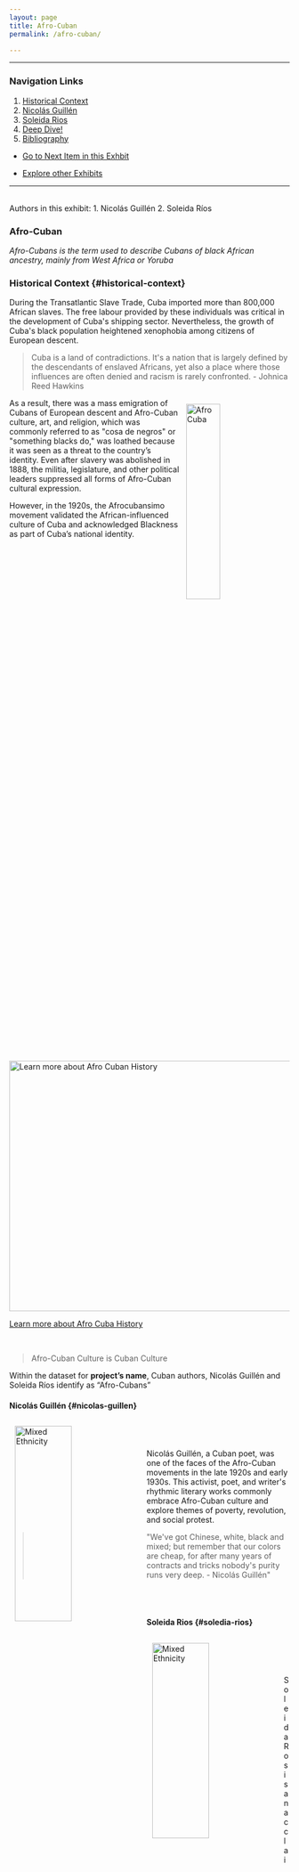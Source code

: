 ```yaml
---
layout: page
title: Afro-Cuban
permalink: /afro-cuban/

---
```


<style>
div {
  text-align: justify;
  text-justify: inter-word;
}

</style>

----------------------------------------------
### Navigation Links

1. [Historical Context](#historical-context)
2. [ Nicolás Guillén](#nicolas-guillen)
3. [Soleida Rios](#soledia-rios)
4. [Deep Dive!](#deep-dive) <br/>
5. [Bibliography](#bibliography)

* [Go to Next Item in this Exhbit](/mhea_DH/mixed)

* [Explore other Exhibits](/mhea_DH/exhbits) 

--------------------------------------------------
<br/>
Authors in this exhibit:
1.  Nicolás Guillén
2. Soleida Ríos


### Afro-Cuban

*Afro-Cubans is the term used to describe Cubans of black African ancestry, mainly from West Africa or Yoruba*

### Historical Context {#historical-context}

During the Transatlantic Slave Trade, Cuba imported more than 800,000 African slaves. The free labour provided by these individuals was critical in the development of Cuba's shipping sector. Nevertheless, the growth of Cuba's black population heightened xenophobia among citizens of European descent. 

> Cuba is a land of contradictions. It's a nation that is largely defined by the descendants of enslaved Africans, yet also a place where those influences are often denied and racism is rarely confronted. - Johnica Reed Hawkins

<img src="https://www.essence.com/wp-content/uploads/2016/08/image/2016/08/main/afro-cuban-000019586-photog-raul_abreu.jpg " alt="Afro Cuba" align ="right" style="width:35%;height:30%;margin: 10px 10px"  >

As a result, there was a mass emigration of Cubans of European descent and Afro-Cuban culture, art, and religion, which was commonly referred to as "cosa de negros" or "something blacks do," was loathed because it was seen as a threat to the country’s identity. Even after slavery was abolished in 1888, the militia, legislature, and other political leaders suppressed all forms of Afro-Cuban cultural expression.

However, in the 1920s, the Afrocubansimo movement validated the African-influenced culture of Cuba and acknowledged Blackness as part of Cuba’s national identity. 

<a href="https://www.youtube.com/watch?v=6bcXXbbMY5Q">
<img src="https://i.ytimg.com/vi/6bcXXbbMY5Q/maxresdefault.jpg" alt="Learn more about Afro Cuban History" width="750" height="450">
</a>

[Learn more about Afro Cuba History](https://www.youtube.com/watch?v=6bcXXbbMY5Q)

<br/>

> Afro-Cuban Culture is Cuban Culture

Within the dataset for  **project’s name**, Cuban authors, Nicolás Guillén and Soleida Ríos identify as “Afro-Cubans”

#### Nicolás Guillén {#nicolas-guillen}

<img src="https://cubacultblog.files.wordpress.com/2017/12/guillen4.jpg?w=730" alt="Mixed Ethnicity" align ="left" style="width: 45%;height:30%;margin: 10px 10px" ><br /> <br/> <br/>   Nicolás Guillén, a Cuban poet, was one of the faces of the Afro-Cuban movements in the late 1920s and early 1930s. This activist, poet, and writer's rhythmic literary works commonly embrace Afro-Cuban culture and explore themes of poverty, revolution, and social protest.
> "We've got Chinese, white, black and mixed; but remember that our colors are cheap, for after many years of contracts and tricks nobody's purity runs very deep. -  Nicolás Guillén"

<br />
<br />

#### Soleida Rios {#soledia-rios}

<img src="https://i0.wp.com/abecedariaeditoras.com/wp-content/uploads/2021/02/Soleida-Rios-1.jpg?fit=1200%2C1200&ssl=1" alt="Mixed Ethnicity" align ="left" style="width: 45%;height:30%;margin: 10px 10px" > <br /> <br/> <br/> <br/> Soleida Ros is an acclaimed Cuban poet and author whose work draws from the Afro-Cuban tradition. She has devoted more than thirty years to nurturing a robust Archivo de Suenos (Archive of Dreams) with publications such as The Book of Dreams (1999) and Memory of the Dream (2011). 
> "  . . .  to plant a forest of Cuban poetry, a real forest (one tree for every poet, living or dead) that can give us refuge, another way of breathing. -  Soleida Ríos"


<br />
<br />

## Deep Dive! {#deep-dive}

### Nicolás Guillén :Musica de Camara (1979) 
Nicolás Guillén’s publicaiton, _Musica de Camara (Chamber music)_ was originally published by Union of Writers and Artists of Cuba (Havana) in 1979. 

<img src="https://images-na.ssl-images-amazon.com/images/I/91964HOpq5L.jpg" alt="Musica de Camara (Chamber music) by Nicolás Guillén" style="width:40%;height:30%;margin: 10px 10px"  >

In this poetry collection of 80 poems, Guillénis distinguishes his voice from other Caribbean authors through his rhytmic and musical elements, as well as puns, in his love and musical poems, which discuss themes such as gender and sexuality and identity.

<a href="https://www.youtube.com/watch?v=bSITQi8eBx8&t=1034s">
<img src="https://pictures.abebooks.com/isbn/9789561314962-es-300.jpg" alt="#LecturasDomiciliarias: “Poemas de amor y Música de cámara” de Nicolás Guillén
" width="700" height="550">
</a>

[Listen to a reading of Musica de Camara from a later edition book by #LecturasDomiciliarias](https://www.youtube.com/watch?v=bSITQi8eBx8&t=1034s)
**Accessibility issue** : This video is only in Spanish and closed captions are unavailable, which may make it unviewable for some individuals.

<br/>

###  Soleida Ríos: De Pronto Abril (1979)

Soledia Ríos, publication, __De Pronto Abril__ was originally published in 1979 by Ediciones Unión. 
![](https://writing.upenn.edu/epc/authors/rios/images/pronto2.gif)

In this literary piece, Ros explores racial identity, particularly how Cuba's national identity excluded Agrican or Caribbean culture and literary traditions, as well as other obstacles she faced as a woman during a time of cenorhsip by the government.

<a href="https://www.youtube.com/watch?v=QU6fy48QqOQ">
<img src="https://directoriodeafrocubanas.com/wp-content/uploads/2016/01/unnamed-7.jpg" alt="Video: Meeting with the poet Soleida Rios in her house in Havana 2008" width="700" height="500">
</a>

[Learn more about Soleida Rios in an interview with her in her house in Havana 2008](https://www.youtube.com/watch?v=QU6fy48QqOQ)

<br/>

### Bibliography {#bibliography}

Sources Citations 
Elliot, N. [Open Assembly ]. (2014, October 29). Lecture 14: Nicolas Guillen’s Poetry [Video]. YouTube. [https://www.youtube.com/watch?v=T6UyJw6ROHg]( https://www.youtube.com/watch?v=T6UyJw6ROHg)

Freedom Is Mine Official. (2020, April 27). AFRO CUBA: The African Diaspora in CUBA Part 1 [Video]. YouTube. [https://www.youtube.com/watch?v=6bcXXbbMY5Q&t=24s](https://www.youtube.com/watch?v=6bcXXbbMY5Q&t=24s)

Hawkins, J. R. (2020, October 27). Discovering the African Heartbeat in Cuba. Essence. [https://www.essence.com/lifestyle/discovering-afro-cuban-culture/](https://www.essence.com/lifestyle/discovering-afro-cuban-culture/)

Leader, G. (2014, November 24). Isn’t this woman the same as always? Gender, race and Cuban poetry of the eighties in the poetic work of Soleida Ríos. Scielo. Retrieved May 10, 2022, from [https://www.jstor.org/stable/24585219](https://www.jstor.org/stable/24585219)
Poetry Foundation. (n.d.). Nicolás Guillén. Retrieved March 25, 2022, from [https://www.poetryfoundation.org/poets/nicolas-guillen](https://www.poetryfoundation.org/poets/nicolas-guillen)

Springhouse Journal. (n.d.). Soleida Rios  Poetry  Springhouse Journal. [https://springhousejournal.com/Issue5/Rios/](https://springhousejournal.com/Issue5/Rios/)